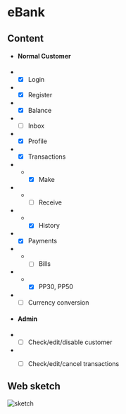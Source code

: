 # eBank


## Content
  + #### Normal Customer
  + - [x] Login
  + - [x] Register
  + - [x] Balance
  + - [ ] Inbox
  + - [x] Profile
  + - [x] Transactions
  + + - [x] Make
  + + - [ ] Receive
  + + - [x] History
  + - [x] Payments
  + + - [ ] Bills
  + + - [x] PP30, PP50
  + - [ ] Currency conversion
  + #### Admin
  + - [ ] Check/edit/disable customer
  + - [ ] Check/edit/cancel transactions


## Web sketch
![sketch](https://raw.githubusercontent.com/kondinskis/eBank/master/web_sketch.jpg)

